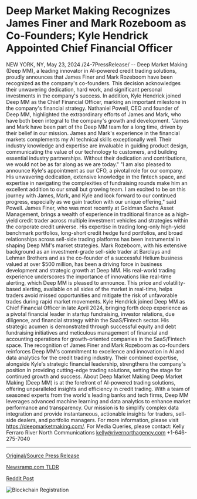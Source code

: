 # Deep Market Making Recognizes James Finer and Mark Rozeboom as Co-Founders; Kyle Hendrick Appointed Chief Financial Officer

NEW YORK, NY, May 23, 2024 /24-7PressRelease/ -- Deep Market Making (Deep MM), a leading innovator in AI-powered credit trading solutions, proudly announces that James Finer and Mark Rozeboom have been recognized as the company's co-founders. This decision acknowledges their unwavering dedication, hard work, and significant personal investments in the company's success. In addition, Kyle Hendrick joined Deep MM as the Chief Financial Officer, marking an important milestone in the company's financial strategy.   Nathaniel Powell, CEO and founder of Deep MM, highlighted the extraordinary efforts of James and Mark, who have both been integral to the company's growth and development. "James and Mark have been part of the Deep MM team for a long time, driven by their belief in our mission. James and Mark's experience in the financial markets complements my AI technical skills exceptionally well. Their industry knowledge and expertise are invaluable in guiding product design, communicating the value of our technology to customers, and building essential industry partnerships. Without their dedication and contributions, we would not be as far along as we are today."  "I am also pleased to announce Kyle's appointment as our CFO, a pivotal role for our company. His unwavering dedication, extensive knowledge in the fintech space, and expertise in navigating the complexities of fundraising rounds make him an excellent addition to our small but growing team. I am excited to be on this journey with James, Mark, and Kyle and look forward to our continued progress, especially as we gain traction with our unique offering," said Powell.  James Finer, who was most recently at Goldman Sachs Asset Management, brings a wealth of experience in traditional finance as a high-yield credit trader across multiple investment vehicles and strategies within the corporate credit universe. His expertise in trading long-only high-yield benchmark portfolios, long-short credit hedge fund portfolios, and broad relationships across sell-side trading platforms has been instrumental in shaping Deep MM's market strategies.  Mark Rozeboom, with his extensive background as an investment-grade sell-side trader at Barclays and Lehman Brothers and as the co-founder of a successful Helium business valued at over $500 million, has been a driving force in business development and strategic growth at Deep MM. His real-world trading experience underscores the importance of innovations like real-time alerting, which Deep MM is pleased to announce. This price and volatility-based alerting, available on all sides of the market in real-time, helps traders avoid missed opportunities and mitigate the risk of unfavorable trades during rapid market movements.  Kyle Hendrick joined Deep MM as Chief Financial Officer in late April 2024, bringing forth deep experience as a pivotal financial leader in startup fundraising, investor relations, due diligence, and financial strategy within the SaaS/Fintech sector. His strategic acumen is demonstrated through successful equity and debt fundraising initiatives and meticulous management of financial and accounting operations for growth-oriented companies in the SaaS/Fintech space.  The recognition of James Finer and Mark Rozeboom as co-founders reinforces Deep MM's commitment to excellence and innovation in AI and data analytics for the credit trading industry. Their combined expertise, alongside Kyle's strategic financial leadership, strengthens the company's position in providing cutting-edge trading solutions, setting the stage for continued growth and success.  About Deep Market Making Deep Market Making (Deep MM) is at the forefront of AI-powered trading solutions, offering unparalleled insights and efficiency in credit trading. With a team of seasoned experts from the world's leading banks and tech firms, Deep MM leverages advanced machine learning and data analytics to enhance market performance and transparency. Our mission is to simplify complex data integration and provide instantaneous, actionable insights for traders, sell-side dealers, and portfolio managers. For more information, please visit https://deepmarketmaking.com/.  For Media Queries, please contact: Kelly Ferraro River North Communications kelly@rivernorthagency.com +1-646-275-7040 

---

[Original/Source Press Release](https://www.24-7pressrelease.com/press-release/511089/deep-market-making-recognizes-james-finer-and-mark-rozeboom-as-co-founders-kyle-hendrick-appointed-chief-financial-officer)
                    

[Newsramp.com TLDR](https://newsramp.com/curated-news/deep-market-making-recognizes-new-co-founders-and-cfo/6d8d372ecf48255de08683d784ecf523) 

 



[Reddit Post](https://www.reddit.com/r/Business_NewsRamp/comments/1cymth5/deep_market_making_recognizes_new_cofounders_and/) 



![Blockchain Registration](https://cdn.newsramp.app/24-7PressRelease/qrcode/245/23/irisocJY.webp)